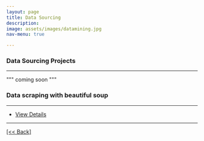 ```yaml
---
layout: page
title: Data Sourcing
description:
image: assets/images/datamining.jpg
nav-menu: true

---
```


### Data Sourcing Projects

---

""" coming soon """

### Data scraping with beautiful soup
---

<ul class="actions">
   <li><a href="https://cvanchieri.github.io/DSPortfolio/datascrapingbeautifulsoup.html" class="button next">View Details</a></li>
</ul>




---
[[<< Back]](https://cvanchieri.github.io/DSPortfolio)
